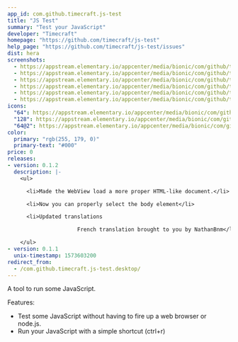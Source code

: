 ```yaml
---
app_id: com.github.timecraft.js-test
title: "JS Test"
summary: "Test your JavaScript"
developer: "Timecraft"
homepage: "https://github.com/timecraft/js-test"
help_page: "https://github.com/timecraft/js-test/issues"
dist: hera
screenshots:
  - https://appstream.elementary.io/appcenter/media/bionic/com/github/timecraft.js-test/22F9AC1FD6C9D778405C58C43DDC9667/screenshots/image-1_orig.png
  - https://appstream.elementary.io/appcenter/media/bionic/com/github/timecraft.js-test/22F9AC1FD6C9D778405C58C43DDC9667/screenshots/image-2_orig.png
  - https://appstream.elementary.io/appcenter/media/bionic/com/github/timecraft.js-test/22F9AC1FD6C9D778405C58C43DDC9667/screenshots/image-3_orig.png
  - https://appstream.elementary.io/appcenter/media/bionic/com/github/timecraft.js-test/22F9AC1FD6C9D778405C58C43DDC9667/screenshots/image-4_orig.png
  - https://appstream.elementary.io/appcenter/media/bionic/com/github/timecraft.js-test/22F9AC1FD6C9D778405C58C43DDC9667/screenshots/image-5_orig.png
  - https://appstream.elementary.io/appcenter/media/bionic/com/github/timecraft.js-test/22F9AC1FD6C9D778405C58C43DDC9667/screenshots/image-6_orig.png
icons:
  "64": https://appstream.elementary.io/appcenter/media/bionic/com/github/timecraft.js-test/22F9AC1FD6C9D778405C58C43DDC9667/icons/64x64/com.github.timecraft.js-test_com.github.timecraft.js-test.png
  "128": https://appstream.elementary.io/appcenter/media/bionic/com/github/timecraft.js-test/22F9AC1FD6C9D778405C58C43DDC9667/icons/128x128/com.github.timecraft.js-test_com.github.timecraft.js-test.png
  "64@2": https://appstream.elementary.io/appcenter/media/bionic/com/github/timecraft.js-test/22F9AC1FD6C9D778405C58C43DDC9667/icons/64x64@2/com.github.timecraft.js-test_com.github.timecraft.js-test.png
color:
  primary: "rgb(255, 179, 0)"
  primary-text: "#000"
price: 0
releases:
- version: 0.1.2
  description: |-
    <ul>

      <li>Made the WebView load a more proper HTML-like document.</li>

      <li>Now you can properly select the body element</li>

      <li>Updated translations

                      French translation brought to you by NathanBnm</li>

    </ul>
- version: 0.1.1
  unix-timestamp: 1573603200
redirect_from:
  - /com.github.timecraft.js-test.desktop/
---
```


<p>A tool to run some JavaScript.</p>
<p>Features:</p>
<ul>
  <li>Test some JavaScript without having to fire up a web browser or node.js.</li>
  <li>Run your JavaScript with a simple shortcut (ctrl+r)</li>
</ul>